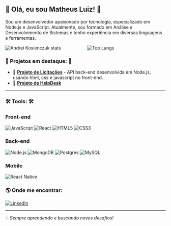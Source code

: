 ## 👋 Olá, eu sou **Matheus Luiz**! 👋 

 Sou um desenvolvedor apaixonado por tecnologia, especializado em Node.js e JavaScript. Atualmente, sou formado em Análise e Desenvolvimento de Sistemas e tenho experiência em diversas linguagens e ferramentas.

<div style="display: flex; justify-content: space-between; gap: 2%;">
  <img 
    src="https://github-readme-stats.vercel.app/api?username=MatheusLuiz&show_icons=true&count_private=true&hide_border=true&title_color=ffffff&icon_color=006400&text_color=c9d1d9&bg_color=0d1117&cache_seconds=7200" 
    style="flex: 1; max-width: 49%;" 
    alt="Andrei Kosienczuk stats"
  />
  <img 
    src="https://github-readme-stats.vercel.app/api/top-langs/?username=MatheusLuiz&layout=compact&hide_border=true&title_color=ffffff&text_color=ffffff&bg_color=0d1117&cache_seconds=7200" 
    style="flex: 1; max-width: 49%;" 
    alt="Top Langs"
  />
</div>



### 📌 Projetos em destaque: 📌
- 🔹 **[Projeto de Licitações](https://github.com/MatheusLuiz/Licite-Aqui)** - API back-end desenvolvida em Node.js, usando html, css e javascript no front-end.
- 🔹 **[Projeto de HelpDesk](https://github.com/MatheusLuiz/HelpDesk)**
---

### 🛠️ Tools: 🛠️

### Front-end
![JavaScript](https://img.shields.io/badge/javascript-%23323330.svg?style=for-the-badge&logo=javascript&logoColor=%23F7DF1E)
![React](https://img.shields.io/badge/react-%2320232a.svg?style=for-the-badge&logo=react&logoColor=%2361DAFB)
![HTML5](https://img.shields.io/badge/html5-%23E34F26.svg?style=for-the-badge&logo=html5&logoColor=white)
![CSS3](https://img.shields.io/badge/css3-%231572B6.svg?style=for-the-badge&logo=css3&logoColor=white)

### Back-end

![Node.js](https://img.shields.io/badge/Node.js-339933?style=for-the-badge&logo=Node.js&logoColor=white)
![MongoDB](https://img.shields.io/badge/MongoDB-%234ea94b.svg?style=for-the-badge&logo=mongodb&logoColor=white)
![Postgres](https://img.shields.io/badge/postgres-%23316192.svg?style=for-the-badge&logo=postgresql&logoColor=white)
![MySQL](https://img.shields.io/badge/mysql-4479A1.svg?style=for-the-badge&logo=mysql&logoColor=white)


### Mobile
![React Native](https://img.shields.io/badge/React%20Native-61DAFB?style=for-the-badge&logo=react&logoColor=black)

### 🌎 Onde me encontrar:

[![LinkedIn](https://img.shields.io/badge/LinkedIn-0077B5?style=for-the-badge&logo=linkedin&logoColor=white)](https://www.linkedin.com/in/matheus-felicori-/)  

---

💡 *Sempre aprendendo e buscando novos desafios!*
